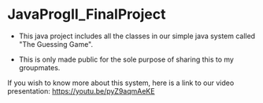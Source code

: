 # JavaProgII_FinalProject

* This java project includes all the classes in our simple java system called "The Guessing Game".

* This is only made public for the sole purpose of sharing this to my groupmates.

If you wish to know more about this system, here is a link to our video presentation:
https://youtu.be/pyZ9aqmAeKE

